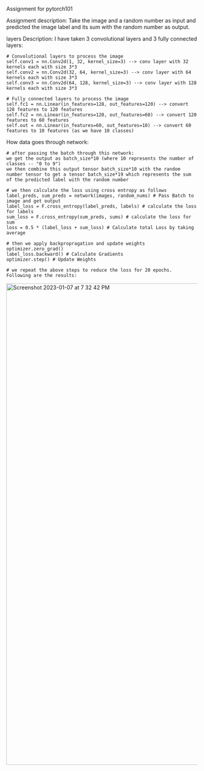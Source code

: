 Assignment for pytorch101

Assignment description: Take the image and a random number as input and predicted the image label and its sum with the random number as output.

layers Description: I have taken 3 convolutional layers and 3 fully connected layers:
    
    # Convolutional layers to process the image
    self.conv1 = nn.Conv2d(1, 32, kernel_size=3) --> conv layer with 32 kernels each with size 3*3
    self.conv2 = nn.Conv2d(32, 64, kernel_size=3) --> conv layer with 64 kernels each with size 3*3
    self.conv3 = nn.Conv2d(64, 128, kernel_size=3) --> conv layer with 128 kernels each with size 3*3   
    
    # Fully connected layers to process the image
    self.fc1 = nn.Linear(in_features=128, out_features=120) --> convert 128 features to 120 features
    self.fc2 = nn.Linear(in_features=120, out_features=60) --> convert 120 features to 60 features
    self.out = nn.Linear(in_features=60, out_features=10) --> convert 60 features to 10 features (as we have 10 classes)
    
How data goes through network:

    # after passing the batch through this network:
    we get the output as batch_size*10 (where 10 represents the number of classes -- "0 to 9")
    we then combine this output tensor batch_size*10 with the random number tensor to get a tensor batch_size*19 which represents the sum of the predicted label with the random number
    
    # we then calculate the loss using cross entropy as follows
    label_preds, sum_preds = network(images, random_nums) # Pass Batch to image and get output
    label_loss = F.cross_entropy(label_preds, labels) # calculate the loss for labels 
    sum_loss = F.cross_entropy(sum_preds, sums) # calculate the loss for sum
    loss = 0.5 * (label_loss + sum_loss) # Calculate total Loss by taking average
    
    # then we apply backpropragation and update weights
    optimizer.zero_grad()
    label_loss.backward() # Calculate Gradients
    optimizer.step() # Update Weights
    
    # we repeat the above steps to reduce the loss for 20 epochs. Following are the results:
<img width="1268" alt="Screenshot 2023-01-07 at 7 32 42 PM" src="https://user-images.githubusercontent.com/31219508/211154680-92e92670-d8b3-4ab5-8a14-aeb9ff0bbcc5.png">

    
